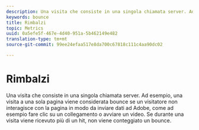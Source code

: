 ```yaml
---
description: Una visita che consiste in una singola chiamata server. Ad esempio, una visita a una sola pagina viene considerata bounce se un visitatore non interagisce con la pagina in modo da inviare dati ad Adobe, come ad esempio fare clic su un collegamento o avviare un video. Se durante una visita viene ricevuto più di un hit, non viene conteggiato un bounce.
keywords: bounce
title: Rimbalzi
topic: Metrics
uuid: 0a5efe5f-467e-4d40-951a-5b462149e482
translation-type: tm+mt
source-git-commit: 99ee24efaa517e8da700c67818c111c4aa90dc02

---
```



# Rimbalzi

Una visita che consiste in una singola chiamata server. Ad esempio, una visita a una sola pagina viene considerata bounce se un visitatore non interagisce con la pagina in modo da inviare dati ad Adobe, come ad esempio fare clic su un collegamento o avviare un video. Se durante una visita viene ricevuto più di un hit, non viene conteggiato un bounce.

